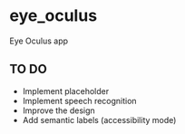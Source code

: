 # eye_oculus

Eye Oculus app

## TO DO

- Implement placeholder
- Implement speech recognition
- Improve the design
- Add semantic labels (accessibility mode)
